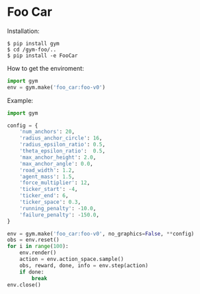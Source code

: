 # Foo Car

Installation:

    $ pip install gym
    $ cd /gym-foo/..
    $ pip install -e FooCar

How to get the enviroment:

```python
import gym
env = gym.make('foo_car:foo-v0')
```

Example:

```python
import gym

config = {
    'num_anchors': 20,
    'radius_anchor_circle': 16,
    'radius_epsilon_ratio': 0.5,
    'theta_epsilon_ratio':  0.5,
    'max_anchor_height': 2.0,
    'max_anchor_angle': 0.0,
    'road_width': 1.2,
    'agent_mass': 1.5,
    'force_multiplier': 12,
    'ticker_start': -4,                			
    'ticker_end': 6,
    'ticker_space': 0.3,
    'running_penalty': -10.0,
    'failure_penalty': -150.0,
}

env = gym.make('foo_car:foo-v0', no_graphics=False, **config)
obs = env.reset()
for i in range(100):
	env.render()
	action = env.action_space.sample()
	obs, reward, done, info = env.step(action)
	if done:
		break
env.close()
```